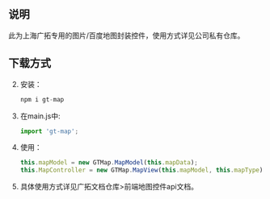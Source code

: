 ## 说明

此为上海广拓专用的图片/百度地图封装控件，使用方式详见公司私有仓库。

## 下载方式

2. 安装：

   ```js
   npm i gt-map
   ```

2. 在main.js中: 

   ```js
   import 'gt-map';
   ```

3. 使用：

   ```js
   this.mapModel = new GTMap.MapModel(this.mapData);
   this.MapController = new GTMap.MapView(this.mapModel, this.mapType);
   ```

4. 具体使用方式详见广拓文档仓库>前端地图控件api文档。

